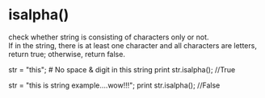 # isalpha()    
check whether string is consisting of characters only or not.      
If in the string, there is at least one character and all characters are letters, return true; otherwise, return false.    

  str = "this";  # No space & digit in this string
  print str.isalpha();
  //True

  str = "this is string example....wow!!!";
  print str.isalpha();
  //False

